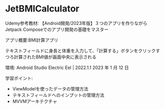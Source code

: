 # JetBMICalculator

Udemy参考教材: 【Android開発/2023年版】３つのアプリを作りながらJetpack Composeでのアプリ開発の基礎をマスター

アプリ概要:BMI計算アプリ

テキストフィールドに身長と体重を入力して、「計算する」ボタンをクリックすつろ計算されたBMI値が画面中央に表示される

環境: Android Studio Electric Eel | 2022.1.1 2023 年 1 月 12 日

学習ポイント:

- ViewModelを使ったデータの管理方法
- テキストフィールドへのインプットの管理方法
- MVVMアーキテクチャ


